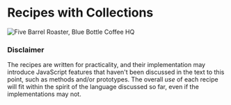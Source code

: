 # Recipes with Collections

![Five Barrel Roaster, Blue Bottle Coffee HQ](images/5-barrel-roaster.jpg)

### Disclaimer

The recipes are written for practicality, and their implementation may introduce JavaScript features that haven't been discussed in the text to this point, such as methods and/or prototypes. The overall *use* of each recipe will fit within the spirit of the language discussed so far, even if the implementations may not.

